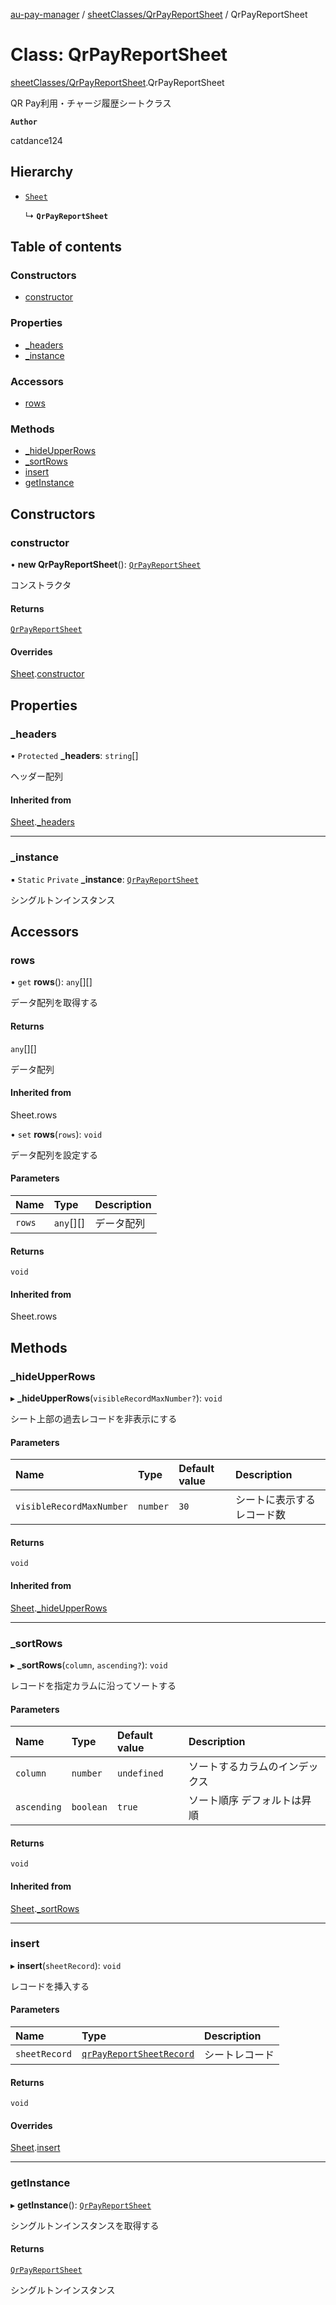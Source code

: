[au-pay-manager](../README.md) / [sheetClasses/QrPayReportSheet](../modules/sheetClasses_QrPayReportSheet.md) / QrPayReportSheet

# Class: QrPayReportSheet

[sheetClasses/QrPayReportSheet](../modules/sheetClasses_QrPayReportSheet.md).QrPayReportSheet

QR Pay利用・チャージ履歴シートクラス

**`Author`**

catdance124

## Hierarchy

- [`Sheet`](sheetClasses__Sheet.Sheet.md)

  ↳ **`QrPayReportSheet`**

## Table of contents

### Constructors

- [constructor](sheetClasses_QrPayReportSheet.QrPayReportSheet.md#constructor)

### Properties

- [\_headers](sheetClasses_QrPayReportSheet.QrPayReportSheet.md#_headers)
- [\_instance](sheetClasses_QrPayReportSheet.QrPayReportSheet.md#_instance)

### Accessors

- [rows](sheetClasses_QrPayReportSheet.QrPayReportSheet.md#rows)

### Methods

- [\_hideUpperRows](sheetClasses_QrPayReportSheet.QrPayReportSheet.md#_hideupperrows)
- [\_sortRows](sheetClasses_QrPayReportSheet.QrPayReportSheet.md#_sortrows)
- [insert](sheetClasses_QrPayReportSheet.QrPayReportSheet.md#insert)
- [getInstance](sheetClasses_QrPayReportSheet.QrPayReportSheet.md#getinstance)

## Constructors

### constructor

• **new QrPayReportSheet**(): [`QrPayReportSheet`](sheetClasses_QrPayReportSheet.QrPayReportSheet.md)

コンストラクタ

#### Returns

[`QrPayReportSheet`](sheetClasses_QrPayReportSheet.QrPayReportSheet.md)

#### Overrides

[Sheet](sheetClasses__Sheet.Sheet.md).[constructor](sheetClasses__Sheet.Sheet.md#constructor)

## Properties

### \_headers

• `Protected` **\_headers**: `string`[]

ヘッダー配列

#### Inherited from

[Sheet](sheetClasses__Sheet.Sheet.md).[_headers](sheetClasses__Sheet.Sheet.md#_headers)

___

### \_instance

▪ `Static` `Private` **\_instance**: [`QrPayReportSheet`](sheetClasses_QrPayReportSheet.QrPayReportSheet.md)

シングルトンインスタンス

## Accessors

### rows

• `get` **rows**(): `any`[][]

データ配列を取得する

#### Returns

`any`[][]

データ配列

#### Inherited from

Sheet.rows

• `set` **rows**(`rows`): `void`

データ配列を設定する

#### Parameters

| Name | Type | Description |
| :------ | :------ | :------ |
| `rows` | `any`[][] | データ配列 |

#### Returns

`void`

#### Inherited from

Sheet.rows

## Methods

### \_hideUpperRows

▸ **_hideUpperRows**(`visibleRecordMaxNumber?`): `void`

シート上部の過去レコードを非表示にする

#### Parameters

| Name | Type | Default value | Description |
| :------ | :------ | :------ | :------ |
| `visibleRecordMaxNumber` | `number` | `30` | シートに表示するレコード数 |

#### Returns

`void`

#### Inherited from

[Sheet](sheetClasses__Sheet.Sheet.md).[_hideUpperRows](sheetClasses__Sheet.Sheet.md#_hideupperrows)

___

### \_sortRows

▸ **_sortRows**(`column`, `ascending?`): `void`

レコードを指定カラムに沿ってソートする

#### Parameters

| Name | Type | Default value | Description |
| :------ | :------ | :------ | :------ |
| `column` | `number` | `undefined` | ソートするカラムのインデックス |
| `ascending` | `boolean` | `true` | ソート順序 デフォルトは昇順 |

#### Returns

`void`

#### Inherited from

[Sheet](sheetClasses__Sheet.Sheet.md).[_sortRows](sheetClasses__Sheet.Sheet.md#_sortrows)

___

### insert

▸ **insert**(`sheetRecord`): `void`

レコードを挿入する

#### Parameters

| Name | Type | Description |
| :------ | :------ | :------ |
| `sheetRecord` | [`qrPayReportSheetRecord`](../interfaces/interfaces.qrPayReportSheetRecord.md) | シートレコード |

#### Returns

`void`

#### Overrides

[Sheet](sheetClasses__Sheet.Sheet.md).[insert](sheetClasses__Sheet.Sheet.md#insert)

___

### getInstance

▸ **getInstance**(): [`QrPayReportSheet`](sheetClasses_QrPayReportSheet.QrPayReportSheet.md)

シングルトンインスタンスを取得する

#### Returns

[`QrPayReportSheet`](sheetClasses_QrPayReportSheet.QrPayReportSheet.md)

シングルトンインスタンス
